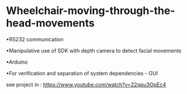 # Wheelchair-moving-through-the-head-movements


•RS232 communication

•Manipulative use of SDK with depth camera to detect facial movements

•Arduino

•For verification and separation of system dependencies - GUI

see project in : https://www.youtube.com/watch?v=22qpu3OpEc4
